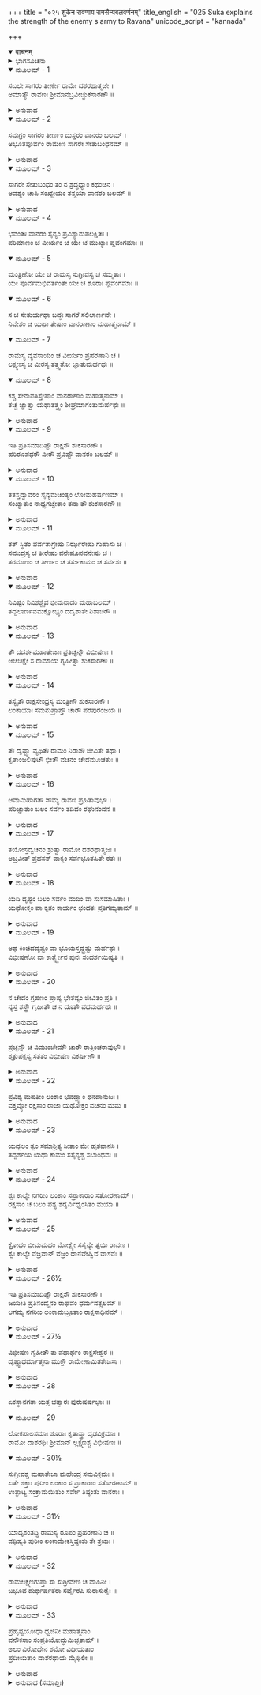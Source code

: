 +++
title = "०२५ शुकेन रावणाय रामसैन्यबलवर्णनम्"
title_english = "025 Suka explains the strength of the enemy s army to Ravana"
unicode_script = "kannada"

+++
<details open><summary>वाचनम्</summary>

<div class="audioEmbed"  caption="श्रीराम-हरिसीताराममूर्ति-घनपाठिभ्यां वचनम्" src="https://archive.org/download/Ramayana-recitation-Sriram-harisItArAmamUrti-Ghanapaati-v2/Kanda_6/Kanda_6_YK-025-Suka_explains_the_strength_of_the_enemy_s_army_to_Ravana_0.mp3"></div>
</details>



<details><summary>ಭಾಗಸೂಚನಾ</summary>

ರಾವಣನು ಪುನಃ ಶುಕ-ಸಾರಣರನ್ನು ಗುಪ್ತವಾಗಿ ವಾನರಸೈನ್ಯಕ್ಕೆ ಕಳಿಸಿದುದು, ವಿಭೀಷಣನು ಅವರನ್ನು ಗುರುತಿಸಿದುದು, ಶ್ರೀರಾಮನ ಕೃಪೆಯಿಂದ ಬಿಡುಗಡೆ, ಶ್ರೀರಾಮನ ಸಂದೇಶವನ್ನು ರಾವಣನಿಗೆ ತಿಳಿಸಿ, ಸಮಜಾಯಿಸಿದುದು
</details>

<details open><summary>ಮೂಲಮ್ - 1</summary>

ಸಬಲೇ ಸಾಗರಂ ತೀರ್ಣೇ ರಾಮೇ ದಶರಥಾತ್ಮಜೇ ।  
ಅಮಾತ್ಯೌ ರಾವಣಃ ಶ್ರೀಮಾನಬ್ರವೀಚ್ಛುಕಸಾರಣೌ ॥
</details>

<details><summary>ಅನುವಾದ</summary>

ದಶರಥನಂದನ ಭಗವಾನ್ ಶ್ರೀರಾಮನು ಸೈನ್ಯಸಹಿತ ಸಮುದ್ರವನ್ನು ದಾಟಿದಾಗ ಶ್ರೀಮಾನ್ ರಾವಣನು ತನ್ನ ಇಬ್ಬರು ಮಂತ್ರಿಗಳಾದ ಶುಕ-ಸಾರಣರಲ್ಲಿ ಹೇಳಿದನು.॥1॥
</details>

<details open><summary>ಮೂಲಮ್ - 2</summary>

ಸಮಗ್ರಂ ಸಾಗರಂ ತೀರ್ಣಂ ದುಸ್ತರಂ ವಾನರಂ ಬಲಮ್ ।  
ಅಭೂತಪೂರ್ವಂ ರಾಮೇಣ ಸಾಗರೇ ಸೇತುಬಂಧನಮ್ ॥
</details>

<details><summary>ಅನುವಾದ</summary>

ಸಮುದ್ರವನ್ನು ದಾಟುವುದು ಅತ್ಯಂತ ಕಠಿಣವಾಗಿದ್ದರೂ ಇಡೀ ವಾನರ ಸೈನ್ಯವು ಅದನ್ನು ದಾಟಿ ಇಲ್ಲಿಗೆ ಬಂದಿದೆ. ರಾಮನು ಸಮುದ್ರಕ್ಕೆ ಸೇತುವೆಯನ್ನು ಕಟ್ಟಿದ್ದು ಅಭೂತ ಪೂರ್ವ ಕಾರ್ಯವಾಗಿದೆ.॥2॥
</details>

<details open><summary>ಮೂಲಮ್ - 3</summary>

ಸಾಗರೇ ಸೇತುಬಂಧಂ ತಂ ನ ಶ್ರದ್ಧಧ್ಯಾಂ ಕಥಂಚನ ।  
ಅವಶ್ಯಂ ಚಾಪಿ ಸಂಖ್ಯೇಯಂ ತನ್ಮಯಾ ವಾನರಂ ಬಲಮ್ ॥
</details>

<details><summary>ಅನುವಾದ</summary>

ಸಮುದ್ರದ ಮೇಲೆ ಸೇತುವೆ ಕಟ್ಟಲಾಗಿದೆ ಎಂದು ಜನರಿಂದ ಕೇಳಿದರೂ ನನಗೆ ವಿಶ್ವಾಸವಾಗುತ್ತಿಲ್ಲ. ವಾನರ ಸೈನ್ಯ ಎಷ್ಟಿದೆ? ಎಂಬುದನ್ನು ತಿಳಿಯುವುದು ನನಗೆ ಅವಶ್ಯವಾಗಿದೆ.॥3॥
</details>

<details open><summary>ಮೂಲಮ್ - 4</summary>

ಭವಂತೌ ವಾನರಂ ಸೈನ್ಯಂ ಪ್ರವಿಶ್ಯಾನುಪಲಕ್ಷಿತೌ ।  
ಪರಿಮಾಣಂ ಚ ವೀರ್ಯಂ ಚ ಯೇ ಚ ಮುಖ್ಯಾಃ ಪ್ಲವಂಗಮಾಃ ॥
</details>

<details open><summary>ಮೂಲಮ್ - 5</summary>

ಮಂತ್ರಿಣೋ ಯೇ ಚ ರಾಮಸ್ಯ ಸುಗ್ರೀವಸ್ಯ ಚ ಸಮ್ಮತಾಃ ।  
ಯೇ ಪೂರ್ವಮಭಿವರ್ತಂತೇ ಯೇ ಚ ಶೂರಾಃ ಪ್ಲವಂಗಮಾಃ ॥
</details>

<details open><summary>ಮೂಲಮ್ - 6</summary>

ಸ ಚ ಸೇತುರ್ಯಥಾ ಬದ್ಧಃ ಸಾಗರೆ ಸಲಿಲಾರ್ಣವೇ ।  
ನಿವೇಶಂ ಚ ಯಥಾ ತೇಷಾಂ ವಾನರಾಣಾಂ ಮಹಾತ್ಮನಾಮ್ ॥
</details>

<details open><summary>ಮೂಲಮ್ - 7</summary>

ರಾಮಸ್ಯ ವ್ಯವಸಾಯಂ ಚ ವೀರ್ಯಂ ಪ್ರಹರಣಾನಿ ಚ ।  
ಲಕ್ಷ್ಮಣಸ್ಯ ಚ ವೀರಸ್ಯ ತತ್ತ್ವತೋ ಜ್ಞಾತುಮರ್ಹಥಃ ॥
</details>

<details open><summary>ಮೂಲಮ್ - 8</summary>

ಕಶ್ಚ ಸೇನಾಪತಿಸ್ತೇಷಾಂ ವಾನರಾಣಾಂ ಮಹಾತ್ಮನಾಮ್ ।  
ತಚ್ಚ ಜ್ಞಾತ್ವಾ ಯಥಾತತ್ತ್ವಂ ಶೀಘ್ರಮಾಗಂತುಮರ್ಹಥಃ ॥
</details>

<details><summary>ಅನುವಾದ</summary>

ನೀವಿಬ್ಬರೂ ಯಾರೂ ಗುರುತಿಸದಂತೆ ವಾನರ ಸೈನ್ಯವನ್ನು ಪ್ರವೇಶಿಸಿರಿ. ಅಲ್ಲಿಗೆ ಹೋಗಿ ವಾನರರ ಸಂಖ್ಯೆ ಎಷ್ಟಿದೆ? ಅವರ ಶಕ್ತಿ ಎಂತಹುದಿದೆ? ಅವರಲ್ಲಿ ಮುಖ್ಯ-ಮುಖ್ಯವಾನರರು ಯಾರು ಯಾರು ಇದ್ದಾರೆ? ಶ್ರೀರಾಮ ಮತ್ತು ಸುಗ್ರೀವನಿಗೆ ಮನೋನುಕೂಲ ಮಂತ್ರಿ ಯಾರು ಯಾರಿದ್ದಾರೆ? ಯಾವ ಯಾವ ಶೂರವೀರ ವಾನರರು ಸೈನ್ಯದ ಮುಂದೆ ಇದ್ದಾರೆ? ಅಗಾಧ ಜಲರಾಶಿಯಿಂದ ತುಂಬಿದ ಸಮುದ್ರದಲ್ಲಿ ಸೇತುವೆ ಹೇಗೆ ಕಟ್ಟಲಾಯಿತು? ಮಹಾಮನಸ್ವೀ ವಾನರರ ಶಿಬಿರ ಹೇಗಿದೆ? ಎಲ್ಲಿದೆ? ಶ್ರೀರಾಮ ಮತ್ತು ಲಕ್ಷ್ಮಣರ ನಿಶ್ಚಯ ಏನಿದೆ? ಅವರು ಏನು ಮಾಡಲು ಬಯಸುತ್ತಿರುವರು? ಅವರ ಬಲ-ಪರಾಕ್ರಮ ಇದೆಲ್ಲದರ ಅರಿವನ್ನು ನೀವು ಸರಿಯಾಗಿ ತಿಳಿದುಕೊಂಡು ಬೇಗನೇ ಮರಳಿ ಬಂದು ಬಿಡಿರಿ.॥4-8॥
</details>

<details open><summary>ಮೂಲಮ್ - 9</summary>

ಇತಿ ಪ್ರತಿಸಮಾದಿಷ್ಟೌ ರಾಕ್ಷಸೌ ಶುಕಸಾರಣೌ ।  
ಹರಿರೂಪಧರೌ ವೀರೌ ಪ್ರವಿಷ್ಟೌ ವಾನರಂ ಬಲಮ್ ॥
</details>

<details><summary>ಅನುವಾದ</summary>

ಹೀಗೆ ಅಪ್ಪಣೆ ಪಡೆದ ಇಬ್ಬರೂ ರಾಕ್ಷಸ ಶುಕ-ಸಾರಣರು ವಾನರ ರೂಪದಿಂದ ರಾಮನ ವಾನರ ಸೈನ್ಯವನ್ನು ಹೊಕ್ಕರು.॥9॥
</details>

<details open><summary>ಮೂಲಮ್ - 10</summary>

ತತಸ್ತದ್ವಾವರಂ ಸೈನ್ಯಮಚಿಂತ್ಯಂ ಲೋಮಹರ್ಷಣಮ್ ।  
ಸಂಖ್ಯಾತುಂ ನಾಧ್ಯಗಚ್ಛೇತಾಂ ತದಾ ತೌ ಶುಕಸಾರಣೌ ॥
</details>

<details><summary>ಅನುವಾದ</summary>

ವಾನರರ ಆ ಸೈನ್ಯವು ಎಷ್ಟಿದೆ ಎಂಬುದರ ಗಣನೆ ದೂರ ಉಳಿಯತು. ಮನಸ್ಸಿನಿಂದ ಅಂದಾಜು ಮಾಡುವುದೂ ಅಸಂಭವವಾಗಿತ್ತು. ಆ ಅಪಾರ ಸೈನ್ಯವನ್ನು ನೋಡಿ ರೋಮಾಂಚನವಾಗುತ್ತಿತ್ತು. ಆಗ ಶಕ-ಸಾರಣರು ಯಾವ ರೀತಿಯಿಂದಲೂ ಅದನ್ನು ಎಣಿಸದಾದರು.॥10॥
</details>

<details open><summary>ಮೂಲಮ್ - 11</summary>

ತತ್ ಸ್ಥಿತಂ ಪರ್ವತಾಗ್ರೇಷು ನಿರ್ಝರೇಷು ಗುಹಾಸು ಚ ।  
ಸಮುದ್ರಸ್ಯ ಚ ತೀರೇಷು ವನೇಷೂಪವನೇಷು ಚ ।  
ತರಮಾಣಂ ಚ ತೀರ್ಣಂ ಚ ತರ್ತುಕಾಮಂ ಚ ಸರ್ವಶಃ ॥
</details>

<details><summary>ಅನುವಾದ</summary>

ಆ ಸೈನ್ಯವು ಪರ್ವತ ಶಿಖರಗಳಲ್ಲಿ, ಜಲಪಾತದ ಅಕ್ಕ-ಪಕ್ಕದಲ್ಲಿ, ಗುಹೆಗಳಲ್ಲಿ, ಸಮುದ್ರ ತೀರದಲ್ಲಿ, ವನ- ಉಪವನಗಳಲ್ಲಿ ಹರಡಿಕೊಂಡಿತ್ತು. ಅದರಲ್ಲಿ ಸ್ವಲ್ಪಭಾಗ ಸಮುದ್ರವನ್ನು ದಾಟುತ್ತಿದ್ದರು, ಕೆಲವರು ದಾಟಿ ಬಂದಿದ್ದರು; ಕೆಲವರು ಸಮುದ್ರವನ್ನು ದಾಟಲು ಸಿದ್ಧರಾಗಿದ್ದಾರೆ.॥11॥
</details>

<details open><summary>ಮೂಲಮ್ - 12</summary>

ನಿವಿಷ್ಟಂ ನಿವಿಶಶ್ಚೈವ ಭೀಮನಾದಂ ಮಹಾಬಲಮ್ ।  
ತದ್ಬಲಾರ್ಣವಮಕ್ಷೋಭ್ಯಂ ದದೃಶಾತೇ ನಿಶಾಚರೌ ॥
</details>

<details><summary>ಅನುವಾದ</summary>

ಭಯಂಕರ ಕೋಲಾಹಲ ಮಾಡುತ್ತಿದ್ದ ಆ ವಿಶಾಲ ಸೈನ್ಯವು ಕೆಲವು ಕಡೆ ಶಿಬಿರ ನಿರ್ಮಿಸಿದ್ದರು, ಕೆಲವೆಡೆ ಶಿಬಿರವನ್ನು ನಿರ್ಮಿಸುತ್ತಿದ್ದರು. ಆ ವಾನರವಾಹಿನಿಯು ಸಮುದ್ರದಂತೆ ಅಕ್ಷೋಭ್ಯವಾಗಿರುವುದನ್ನು ಆ ಇಬ್ಬರೂ ನಿಶಾಚರರು ನೋಡಿದರು.॥12॥
</details>

<details open><summary>ಮೂಲಮ್ - 13</summary>

ತೌ ದದರ್ಶಮಹಾತೇಜಾಃ ಪ್ರತಿಚ್ಛನ್ನೌ ವಿಭೀಷಣಃ ।  
ಆಚಚಕ್ಷೇ ಸ ರಾಮಾಯ ಗೃಹೀತ್ವಾ ಶುಕಸಾರಣೌ ॥
</details>

<details><summary>ಅನುವಾದ</summary>

ವಾನರ ವೇಶದಲ್ಲಿ ಅಡಗಿದ್ದು ಸೈನ್ಯವನ್ನು ನಿರೀಕ್ಷಿಸುತ್ತಿರುವ ರಾಕ್ಷಸ ಶುಕ-ಸಾರಣರನ್ನು ಮಹಾತೇಜಸ್ವೀ ವಿಭೀಷಣನು ನೋಡಿದನು. ನೋಡುತ್ತಲೇ ಗುರುತಿಸಿ ಅವರಿಬ್ಬರನ್ನು ಹಿಡಿದು ಶ್ರೀರಾಮಚಂದ್ರನಲ್ಲಿ ಹೇಳಿದನು.॥13॥
</details>

<details open><summary>ಮೂಲಮ್ - 14</summary>

ತಸ್ಯೈತೌ ರಾಕ್ಷಸೇಂದ್ರಸ್ಯ ಮಂತ್ರಿಣೌ ಶುಕಸಾರಣೌ ।  
ಲಂಕಾಯಾಃ ಸಮನುಪ್ರಾಪ್ತೌ ಚಾರೌ ಪರಪುರಂಜಯ ॥
</details>

<details><summary>ಅನುವಾದ</summary>

ಪರಪುರಂಜಯ ನರೇಶನೇ! ಇವರಿಬ್ಬರೂ ಲಂಕೆಯಿಂದ ಬಂದಿರುವ ಗುಪ್ತಚರ ಹಾಗೂ ರಾಕ್ಷಸ ರಾಜಾ ರಾವಣನ ಮಂತ್ರಿ ಶುಕ-ಸಾರಣರಾಗಿದ್ದಾರೆ.॥14॥
</details>

<details open><summary>ಮೂಲಮ್ - 15</summary>

ತೌ ದೃಷ್ಟ್ವಾ ವ್ಯಥಿತೌ ರಾಮಂ ನಿರಾಶೌ ಜೀವಿತೇ ತಥಾ ।  
ಕೃತಾಂಜಲಿಪುಟೌ ಭೀತೌ ವಚನಂ ಚೇದಮೂಚತುಃ ॥
</details>

<details><summary>ಅನುವಾದ</summary>

ಈ ಇಬ್ಬರೂ ರಾಕ್ಷಸರು ಶ್ರೀರಾಮಚಂದ್ರನನ್ನು ನೋಡಿ ಅತ್ಯಂತ ವ್ಯಥಿತರಾದರು ಮತ್ತು ಬದುಕಿರುವುದರ ಕುರಿತು ನಿರಾಶರಾದರು. ಅವರ ಮನಸ್ಸಿನಲ್ಲಿ ಭಯವುಂಟಾಗಿ, ಕೈಮುಗಿದು ಹೀಗೆ ನುಡಿದರು.॥15॥
</details>

<details open><summary>ಮೂಲಮ್ - 16</summary>

ಆವಾಮಿಹಾಗತೌ ಸೌಮ್ಯ ರಾವಣ ಪ್ರಹಿತಾವುಭೌ ।  
ಪರಿಜ್ಞಾತುಂ ಬಲಂ ಸರ್ವಂ ತದಿದಂ ರಘುನಂದನ ॥
</details>

<details><summary>ಅನುವಾದ</summary>

ಸೌಮ್ಯ! ರಘುನಂದನ! ನಮ್ಮಿಬ್ಬರನ್ನು ರಾವಣನು ಕಳಿಸಿರುವನು ಹಾಗೂ ನಾವು ಈ ಎಲ್ಲ ಸೈನ್ಯದ ವಿಷಯದಲ್ಲಿ ಆವಶ್ಯಕ ಅರಿವನ್ನು ತಿಳಿಯಲಿಕ್ಕಾಗಿ ಬಂದಿರುವೆವು.॥16॥
</details>

<details open><summary>ಮೂಲಮ್ - 17</summary>

ತಯೋಸ್ತದ್ವಚನಂ ಶ್ರುತ್ವಾ ರಾಮೋ ದಶರಥಾತ್ಮಜಃ ।  
ಅಬ್ರವೀತ್ ಪ್ರಹಸನ್ ವಾಕ್ಯಂ ಸರ್ವಭೂತಹಿತೇ ರತಃ ॥
</details>

<details><summary>ಅನುವಾದ</summary>

ಅವರಿಬ್ಬರ ಮಾತನ್ನು ಕೇಳಿ ಸಮಸ್ತ ಪ್ರಾಣಿಗಳ ಹಿತದಲ್ಲಿ ತತ್ಪರನಾದ ದಶರಥನಂದನ ಭಗವಾನ್ ಶ್ರೀರಾಮನು ನಗುತ್ತಾ ನುಡಿದನು.॥17॥
</details>

<details open><summary>ಮೂಲಮ್ - 18</summary>

ಯದಿ ದೃಷ್ಟಂ ಬಲಂ ಸರ್ವಂ ವಯಂ ವಾ ಸುಸಮಾಹಿತಾಃ ।  
ಯಥೋಕ್ತಂ ವಾ ಕೃತಂ ಕಾರ್ಯಂ ಛಂದತಃ ಪ್ರತಿಗಮ್ಯತಾಮ್ ॥
</details>

<details><summary>ಅನುವಾದ</summary>

ನೀವು ಎಲ್ಲ ಸೈನ್ಯವನ್ನು ನೋಡಿದ್ದರೆ, ನಮ್ಮ ಸೈನ್ಯದ ಶಕ್ತಿಯನ್ನು ತಿಳಿದಿದ್ದರೆ, ರಾವಣನು ಹೇಳಿದಂತೆ ಎಲ್ಲ ಕಾರ್ಯ ಮುಗಿಸಿದ್ದರೆ, ಈಗ ನೀವಿಬ್ಬರೂ ನಿಮ್ಮ ಇಚ್ಛಾನಸಾರ ಸಂತೋಷದಿಂದ ಮರಳಿ ಹೋಗಿರಿ.॥18॥
</details>

<details open><summary>ಮೂಲಮ್ - 19</summary>

ಅಥ ಕಿಂಚಿದದೃಷ್ಟಂ ವಾ ಭೂಯಸ್ತದ್ದ್ರಷ್ಟು ಮರ್ಹಥಃ ।  
ವಿಭೀಷಣೋ ವಾ ಕಾರ್ತ್ಸ್ನ್ಯೇನ ಪುನಃ ಸಂದರ್ಶಯಿಷ್ಯತಿ ॥
</details>

<details><summary>ಅನುವಾದ</summary>

ಅಥವಾ ಇನ್ನೂ ಏನಾದರೂ ನೋಡುವುದು ಉಳಿದಿದ್ದರೆ ಪುನಃ ನೋಡಿರಿ. ವಿಭೀಷಣನು ನಿಮಗೆ ಎಲ್ಲವನ್ನು ಪುನಃ ಪೂರ್ಣವಾಗಿ ತೋರಿಸುವನು.॥19॥
</details>

<details open><summary>ಮೂಲಮ್ - 20</summary>

ನ ಚೇದಂ ಗ್ರಹಣಂ ಪ್ರಾಪ್ಯ ಭೇತವ್ಯಂ ಜೀವಿತಂ ಪ್ರತಿ ।  
ನ್ಯಸ್ತ ಶಸ್ತ್ರೌ ಗೃಹೀತೌ ಚ ನ ದೂತೌ ವಧಮರ್ಹಥಃ ॥
</details>

<details><summary>ಅನುವಾದ</summary>

ಈಗ ನೀವು ಬಂಧಿತರಾದ್ದರಿಂದ ನಿಮಗೆ ಸಾವಿನ ಯಾವುದೇ ಭಯ ಆಗಬಾರದು; ಏಕೆಂದರೆ ಶಸಹೀನ ಸ್ಥಿತಿಯಲ್ಲಿ ಬಂಧಿತರಾದ ನೀವಿಬ್ಬರೂ ದೂತರೂ ವಧೆಗೆ ಯೋಗ್ಯರಲ್ಲ.॥20॥
</details>

<details open><summary>ಮೂಲಮ್ - 21</summary>

ಪ್ರಚ್ಛನ್ನೌ ಚ ವಿಮುಂಚೇಮೌ ಚಾರೌ ರಾತ್ರಿಂಚರಾವುಭೌ ।  
ಶತ್ರುಪಕ್ಷಸ್ಯ ಸತತಂ ವಿಭೀಷಣ ವಿಕರ್ಷಿಣೌ ॥
</details>

<details><summary>ಅನುವಾದ</summary>

ವಿಭೀಷಣನೇ! ಇವರಿಬ್ಬರೂ ರಾಕ್ಷಸ ರಾವಣನ ಗುಪ್ತಚರರಾಗಿದ್ದಾರೆ ಹಾಗೂ ಅಡಗಿಕೊಂಡು ಇಲ್ಲಿನ ರಹಸ್ಯವನ್ನು ತಿಳಿಯಲು ಬಂದಿರುವರು. ಇವರು ನಮ್ಮ ವಾನರ ಸೈನ್ಯದಲ್ಲಿ ಒಡಕನ್ನುಂಟುಮಾಡಲು ಪ್ರಯತ್ನಿಸು ತ್ತಿದ್ದಾರೆ. ಈಗಲಾದರೋ ಇವರ ರಹಸ್ಯ ಬದಲಾಯಿತು; ಆದ್ದರಿಂದ ಇವರನ್ನು ಬಿಟ್ಟುಬಿಡು.॥21॥
</details>

<details open><summary>ಮೂಲಮ್ - 22</summary>

ಪ್ರವಿಶ್ಯ ಮಹತೀಂ ಲಂಕಾಂ ಭವದ್ಬ್ಯಾಂ ಧನದಾನುಜಃ ।  
ವಕ್ತವ್ಯೋ ರಕ್ಷಸಾಂ ರಾಜಾ ಯಥೋಕ್ತಂ ವಚನಂ ಮಮ ॥
</details>

<details><summary>ಅನುವಾದ</summary>

ಶುಕ-ಸಾರಣರೇ! ನೀವಿಬ್ಬರೂ ಲಂಕೆಗೆ ಹೋದಾಗ ಕುಬೇರನ ತಮ್ಮನಾದ ರಾಕ್ಷಸರಾಜ ರಾವಣನಲ್ಲಿ ನನ್ನ ಕಡೆಯಿಂದ ಈ ಸಂದೇಶವನ್ನು ತಿಳಿಸಿರಿ.॥22॥
</details>

<details open><summary>ಮೂಲಮ್ - 23</summary>

ಯದ್ಬಲಂ ತ್ವಂ ಸಮಾಶ್ರಿತ್ಯ ಸೀತಾಂ ಮೇ ಹೃತವಾನಸಿ ।  
ತದ್ದರ್ಶಯ ಯಥಾ ಕಾಮಂ ಸಸೈನ್ಯಶ್ಚ ಸಬಾಂಧವಃ ॥
</details>

<details><summary>ಅನುವಾದ</summary>

ರಾವಣನೇ! ಯಾವ ಬಲದ ಭರವಸೆಯಿಂದ ನೀನು ಸೀತೆಯನ್ನು ಅಪಹರಿಸಿರುವೆಯೋ, ಅದನ್ನು ಈಗ ಸೈನ್ಯ ಮತ್ತು ಬಂಧು-ಬಾಂಧವರೊಂದಿಗೆ ಬಂದು ಯಥೇಚ್ಛವಾಗಿ ಪ್ರದರ್ಶಿಸು.॥23॥
</details>

<details open><summary>ಮೂಲಮ್ - 24</summary>

ಶ್ವಃ ಕಾಲ್ಯೇ ನಗರೀಂ ಲಂಕಾಂ ಸಪ್ರಾಕಾರಾಂ ಸತೋರಣಾಮ್ ।  
ರಕ್ಷಸಾಂ ಚ ಬಲಂ ಪಶ್ಯ ಶರೈರ್ವಿಧ್ವಂಸಿತಂ ಮಯಾ ॥
</details>

<details><summary>ಅನುವಾದ</summary>

ನಾಳೆ ಬೆಳಗಾಗುತ್ತಲೇ ಮಹಾದ್ವಾರ ಮತ್ತು ಪ್ರಾಕಾರಗಳಿಂದ ಕೂಡಿದ ಲಂಕಾಪಟ್ಟಣವು ಹಾಗೂ ರಾಕ್ಷಸರ ಸೈನ್ಯವೂ ನನ್ನ ಬಾಣಗಳಿಂದ ಧ್ವಂಸವಾಗುವುದನ್ನುನೋಡುವೆ.॥24॥
</details>

<details open><summary>ಮೂಲಮ್ - 25</summary>

ಕ್ರೋಧಂ ಭೀಮಮಹಂ ಮೋಕ್ಷ್ಯೇ ಸಸೈನ್ಯೇ ತ್ವಯಿ ರಾವಣ ।  
ಶ್ವಃ ಕಾಲ್ಯೇ ವಜ್ರವಾನ್ ವಜ್ರಂ ದಾನವೇಷ್ವಿವ ವಾಸವಃ ॥
</details>

<details><summary>ಅನುವಾದ</summary>

ರಾವಣನೇ ! ವಜ್ರಧಾರೀ ಇಂದ್ರನು ದಾನವರ ಮೇಲೆ ವಜ್ರಾಯುಧವನ್ನು ಪ್ರಯೋಗಿಸು ವಂತೆಯೇ ನಾಳೆ ಬೆಳಿಗ್ಗೆಯೇ ಸೈನ್ಯಸಹಿತ ನಿನ್ನ ಮೇಲೆ ನನ್ನ ಭಯಂಕರವಾದ ಕ್ರೋಧವನ್ನು ವಿಸರ್ಜಿಸುವೆನು.॥25॥
</details>

<details open><summary>ಮೂಲಮ್ - 26½</summary>

ಇತಿ ಪ್ರತಿಸಮಾದಿಷ್ಟೌ ರಾಕ್ಷಸೌ ಶುಕಸಾರಣೌ ।  
ಜಯೇತಿ ಪ್ರತಿನಂದ್ಯೈನಂ ರಾಘವಂ ಧರ್ಮವತ್ಸಲಮ್ ॥  
ಆಗಮ್ಯ ನಗರೀಂ ಲಂಕಾಮಬ್ರೂತಾಂ ರಾಕ್ಷಸಾಧಿಪಮ್ ।
</details>

<details><summary>ಅನುವಾದ</summary>

ಭಗವಾನ್ ಶ್ರೀರಾಮನ ಈ ಸಂದೇಶವನ್ನು ಕೇಳಿ ರಾಕ್ಷಸರಿಬ್ಬರೂ ಶುಕ-ಸಾರಣರು ಧರ್ಮವತ್ಸಲ ಶ್ರೀರಘು ನಾಥನಲ್ಲಿ ‘ನಿನಗೆ ಜಯವಾಗಲಿ’ ಎಂದು ಅಭಿನಂದಿಸಿ ಲಂಕಾಪಟ್ಟಣಕ್ಕೆ ಹೋಗಿ ರಾವಣೇಶ್ವರನಲ್ಲಿ ಹೇಳಿದರು.॥26½॥
</details>

<details open><summary>ಮೂಲಮ್ - 27½</summary>

ವಿಭೀಷಣ ಗೃಹೀತೌ ತು ವಧಾರ್ಥಂ ರಾಕ್ಷಸೇಶ್ವರ ॥  
ದೃಷ್ಟ್ವಾಧರ್ಮಾತ್ಮನಾ ಮುಕ್ತೌ ರಾಮೇಣಾಮಿತತೇಜಸಾ ।
</details>

<details><summary>ಅನುವಾದ</summary>

ರಾಕ್ಷಸೇಶ್ವರನೇ! ನಮ್ಮನ್ನು ವಧಿಸಲೆಂದೇ ವಿಭೀಷಣನು ಬಂಧಿಸಿದ್ದನು; ಆದರೆ ಅಮಿತತೇಜಸ್ವೀ ಧರ್ಮಾತ್ಮಾ ಶ್ರೀರಾಮನು ನೋಡಿದಾಗ ನಮ್ಮನ್ನು ಬಿಡುಗಡೆಗೊಳಿಸಿದನು.॥27½॥
</details>

<details open><summary>ಮೂಲಮ್ - 28</summary>

ಏಕಸ್ಥಾನಗತಾ ಯತ್ರ ಚತ್ವಾರಃ ಪುರುಷರ್ಷಭಾಃ ॥
</details>

<details open><summary>ಮೂಲಮ್ - 29</summary>

ಲೋಕಪಾಲಸಮಾಃ ಶೂರಾಃ ಕೃತಾಸ್ತ್ರಾ ದೃಢವಿಕ್ರಮಾಃ ।  
ರಾಮೋ ದಾಶರಥಿಃ ಶ್ರೀಮಾನ್ ಲ್ಲಕ್ಷ್ಮಣಶ್ಚ ವಿಭೀಷಣಃ ॥
</details>

<details open><summary>ಮೂಲಮ್ - 30½</summary>

ಸುಗ್ರೀವಶ್ಚ ಮಹಾತೇಜಾ ಮಹೇಂದ್ರ ಸಮವಿಕ್ರಮಃ ।  
ಏತೇ ಶಕ್ತಾಃ ಪುರೀಂ ಲಂಕಾಂ ಸ ಪ್ರಾಕಾರಾಂ ಸತೋರಣಾಮ್ ॥  
ಉತ್ಪಾಟ್ಯ ಸಂಕ್ರಾಮಯಿತುಂ ಸರ್ವೇ ತಿಷ್ಠಂತು ವಾನರಾಃ ।
</details>

<details><summary>ಅನುವಾದ</summary>

ದಶರಥನಂದನ ಶ್ರೀರಾಮ, ಶ್ರೀಮಾನ್ ಲಕ್ಷ್ಮಣ, ವಿಭೀಷಣ ಹಾಗೂ ಮಹೇಂದ್ರತುಲ್ಯ ಪರಾಕ್ರಮೀ ಮಹಾತೇಜಸ್ವೀ ಸುಗ್ರೀವ - ಈ ನಾಲ್ವರು ವೀರರು ಲೋಕಪಾಲ ರಂತೆ ಶೌರ್ಯಶಾಲಿ, ದೃಢಪರಾಕ್ರಮೀ ಮತ್ತು ಅಸ್ತ್ರ-ಶಸ್ತ್ರಗಳ ಜ್ಞಾನಿಯಾಗಿದ್ದಾರೆ. ಈ ನಾಲ್ವರು ಒಂದೆಡೆ ಇರುವಲ್ಲಿಯೇ ವಿಜಯ ನಿಶ್ಚಯವಾಗಿದೆ. ಇತರ ಎಲ್ಲ ವಾನರರು ಬೇರೆ ಯಾಗಿ ಉಳಿದಿದ್ದರೂ ಈ ನಾಲ್ವರೇ ಪ್ರಾಕಾರಸಹಿತ ಮಹಾ ದ್ವಾರಗಳ ಸಹಿತ ಇಡೀ ಲಂಕೆಯನ್ನು ಕಿತ್ತು ಬಿಸಾಡಲು ಸಮರ್ಥರಾಗಿದ್ದಾರೆ.॥28-30॥
</details>

<details open><summary>ಮೂಲಮ್ - 31½</summary>

ಯಾದೃಶಂತದ್ಧಿ ರಾಮಸ್ಯ ರೂಪಂ ಪ್ರಹರಣಾನಿ ಚ ॥  
ವಧಿಷ್ಯತಿ ಪುರೀಂ ಲಂಕಾಮೇಕಸ್ತಿಷ್ಠಂತು ತೇ ತ್ರಯಃ ।
</details>

<details><summary>ಅನುವಾದ</summary>

ಶ್ರೀರಾಮಚಂದ್ರನ ರೂಪ ಮತ್ತು ಅವನ ಅಸ್ತ್ರ-ಶಸ್ತ್ರಗಳನ್ನು ನೋಡಿದರೆ, ಉಳಿದ ಮೂವರೂ ವೀರರು ಸುಮ್ಮನಿದ್ದರೂ, ಅವನನೊಬ್ಬನೇ ಇಡೀ ಲಂಕಾಪುರಿಯನ್ನು ವಧಿಸಬಲ್ಲನು ಎಂದು ತಿಳಿಯುತ್ತದೆ.॥31½॥
</details>

<details open><summary>ಮೂಲಮ್ - 32</summary>

ರಾಮಲಕ್ಷ್ಮಣಗುಪ್ತಾ ಸಾ ಸುಗ್ರೀವೇಣ ಚ ವಾಹಿನೀ ।  
ಬಭೂವ ದುರ್ಧರ್ಷತರಾ ಸರ್ವೈರಪಿ ಸುರಾಸುರೈಃ ॥
</details>

<details><summary>ಅನುವಾದ</summary>

ಮಹಾರಾಜನೇ! ಶ್ರೀರಾಮ, ಲಕ್ಷ್ಮಣ ಮತ್ತು ಸುಗ್ರೀವನಿಂದ ಸುರಕ್ಷಿತವಾದ ಆ ವಾನರ ಸೈನ್ಯವಾದರೋ ಸಮಸ್ತ ದೇವತೆಗಳಿಗೂ, ಅಸುರರಿಗೂ ಕೂಡ ಅತ್ಯಂತ ದುರ್ಜಯವಾಗಿದೆ.॥32॥
</details>

<details open><summary>ಮೂಲಮ್ - 33</summary>

ಪ್ರಹೃಷ್ಟಯೋಧಾ ಧ್ವಜಿನೀ ಮಹಾತ್ಮನಾಂ  
ವನೌಕಸಾಂ ಸಂಪ್ರತಿಯೋದ್ಧುಮಿಚ್ಛತಾಮ್ ।  
ಅಲಂ ವಿರೋಧೇನ ಶಮೋ ವಿಧೀಯತಾಂ  
ಪ್ರದೀಯತಾಂ ದಾಶರಥಾಯ ಮೈಥಿಲೀ ॥
</details>

<details><summary>ಅನುವಾದ</summary>

ಮಹಾಮನಸ್ವಿಗಳಾದ ವಾನರರು ಈಗ ಯುದ್ಧ ಮಾಡಲು ಉತ್ಸುಕರಾಗಿದ್ದಾರೆ. ಆ ಸೈನ್ಯದ ಎಲ್ಲ ವೀರರೂ ಬಹಳ ಪ್ರಸನ್ನರಾಗಿದ್ದಾರೆ. ಆದ್ದದರಿಂದ ಅವರೊಂದಿಗೆ ವಿರೋಧ ವಿರಿಸುವುದು ನಿಮಗೆ ಲಾಭವೇನೂ ಆಗದು. ಅದಕ್ಕಾಗಿ ನೀವು ಸಂಧಿ ಮಾಡಿಕೊಂಡು, ಶ್ರೀರಾಮ ಸೇವೆಯಲ್ಲಿ ಸೀತೆಯನ್ನು ಹಿಂದಿರುಗಿಸಿರಿ.॥33॥
</details>

<details><summary>ಅನುವಾದ (ಸಮಾಪ್ತಿಃ)</summary>

ಶ್ರೀವಾಲ್ಮೀಕಿ ವಿರಚಿತ ಆರ್ಷರಾಮಾಯಣ ಆದಿಕಾವ್ಯದ ಯುದ್ಧಕಾಂಡದಲ್ಲಿ ಇಪ್ಪತ್ತೈದನೆಯ ಸರ್ಗ ಪೂರ್ಣವಾಯಿತು.॥25॥
</details>
